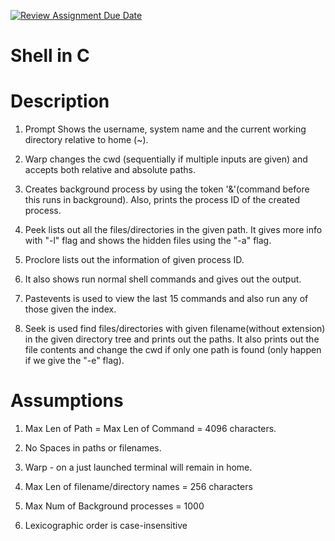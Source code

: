 [![Review Assignment Due Date](https://classroom.github.com/assets/deadline-readme-button-24ddc0f5d75046c5622901739e7c5dd533143b0c8e959d652212380cedb1ea36.svg)](https://classroom.github.com/a/76mHqLr5)
# Shell in C


# Description


1. Prompt Shows the username, system name and the current working directory relative to home (~).

2. Warp changes the cwd (sequentially if multiple inputs are given) and accepts both relative and absolute paths.

3. Creates background process by using the token '&'(command before this runs in background). Also, prints the process ID of the created process.

4. Peek lists out all the files/directories in the given path. It gives more info with "-l" flag and shows the hidden files using the "-a" flag.

5. Proclore lists out the information of given process ID.

6. It also shows run normal shell commands and gives out the output.

7. Pastevents is used to view the last 15 commands and also run any of those given the index.

8. Seek is used find files/directories with given filename(without extension) in the given directory tree and prints out the paths. It also prints out the file contents and change the cwd if only one path is found (only happen if we give the "-e" flag).


# Assumptions

1. Max Len of Path = Max Len of Command = 4096 characters.

2. No Spaces in paths or filenames.

3. Warp - on a just launched terminal will remain in home.

4. Max Len of filename/directory names = 256 characters

5. Max Num of Background processes = 1000

6. Lexicographic order is case-insensitive

